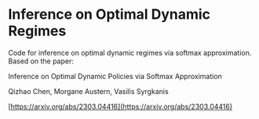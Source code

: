 # Inference on Optimal Dynamic Regimes

Code for inference on optimal dynamic regimes via softmax approximation. Based on the paper:

Inference on Optimal Dynamic Policies via Softmax Approximation

Qizhao Chen, Morgane Austern, Vasilis Syrgkanis

[https://arxiv.org/abs/2303.04416](https://arxiv.org/abs/2303.04416)

